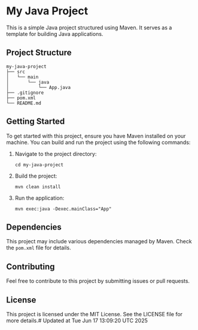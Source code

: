 # My Java Project

This is a simple Java project structured using Maven. It serves as a template for building Java applications.

## Project Structure

```
my-java-project
├── src
│   └── main
│       └── java
│           └── App.java
├── .gitignore
├── pom.xml
└── README.md
```

## Getting Started

To get started with this project, ensure you have Maven installed on your machine. You can build and run the project using the following commands:

1. Navigate to the project directory:
   ```
   cd my-java-project
   ```

2. Build the project:
   ```
   mvn clean install
   ```

3. Run the application:
   ```
   mvn exec:java -Dexec.mainClass="App"
   ```

## Dependencies

This project may include various dependencies managed by Maven. Check the `pom.xml` file for details.

## Contributing

Feel free to contribute to this project by submitting issues or pull requests. 

## License

This project is licensed under the MIT License. See the LICENSE file for more details.# Updated at Tue Jun 17 13:09:20 UTC 2025

